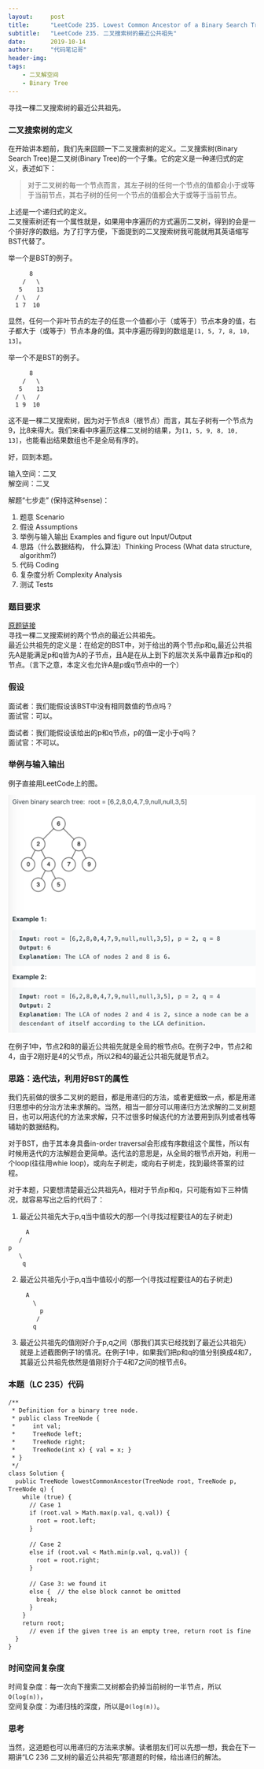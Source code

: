 ```yaml
---
layout:     post
title:      "LeetCode 235. Lowest Common Ancestor of a Binary Search Tree"
subtitle:   "LeetCode 235. 二叉搜索树的最近公共祖先"
date:       2019-10-14
author:     "代码笔记哥"
header-img:
tags:
    - 二叉解空间
    - Binary Tree
---
```

寻找一棵二叉搜索树的最近公共祖先。

### 二叉搜索树的定义
在开始讲本题前，我们先来回顾一下二叉搜索树的定义。二叉搜索树(Binary Search Tree)是二叉树(Binary Tree)的一个子集。它的定义是一种递归式的定义，表述如下：
> 对于二叉树的每一个节点而言，其左子树的任何一个节点的值都会小于或等于当前节点，其右子树的任何一个节点的值都会大于或等于当前节点。

上述是一个递归式的定义。  
二叉搜索树还有一个属性就是，如果用中序遍历的方式遍历二叉树，得到的会是一个排好序的数组。为了打字方便，下面提到的二叉搜索树我可能就用其英语缩写BST代替了。  

举一个是BST的例子。
```
      8
    /   \
   5    13
  / \   /
  1 7  10
```
显然，任何一个非叶节点的左子的任意一个值都小于（或等于）节点本身的值，右子都大于（或等于）节点本身的值。其中序遍历得到的数组是`[1, 5, 7, 8, 10, 13]`。

举一个不是BST的例子。
```
      8
    /   \
   5    13
  / \   /
  1 9  10
```
这不是一棵二叉搜索树，因为对于节点8（根节点）而言，其左子树有一个节点为9，比8来得大。我们来看中序遍历这棵二叉树的结果，为`[1, 5, 9, 8, 10, 13]`，也能看出结果数组也不是全局有序的。  

好，回到本题。  

输入空间：二叉  
解空间：二叉

解题“七步走” (保持这种sense)：  
1. 题意 Scenario
2. 假设 Assumptions
3. 举例与输入输出 Examples and figure out Input/Output
4. 思路（什么数据结构， 什么算法）Thinking Process (What data structure, algorithm?)
5. 代码 Coding
6. 复杂度分析 Complexity Analysis
7. 测试 Tests

### 题目要求
[原题链接](https://leetcode.com/problems/lowest-common-ancestor-of-a-binary-search-tree/)  
寻找一棵二叉搜索树的两个节点的最近公共祖先。  
最近公共祖先的定义是：在给定的BST中，对于给出的两个节点p和q,最近公共祖先A是能满足p和q皆为A的子节点，且A是在从上到下的层次关系中最靠近p和q的节点。（言下之意，本定义也允许A是p或q节点中的一个）

### 假设
面试者：我们能假设该BST中没有相同数值的节点吗？  
面试官：可以。

面试者：我们能假设该给出的p和q节点，p的值一定小于q吗？  
面试官：不可以。

### 举例与输入输出
例子直接用LeetCode上的图。

![oh-my-zsh](/img/in-post/20191014-lc-235/lc235.png)

在例子1中，节点2和8的最近公共祖先就是全局的根节点6。在例子2中，节点2和4，由于2刚好是4的父节点，所以2和4的最近公共祖先就是节点2。

### 思路：迭代法，利用好BST的属性
我们先前做的很多二叉树的题目，都是用递归的方法，或者更细致一点，都是用递归思想中的分治方法来求解的。当然，相当一部分可以用递归方法求解的二叉树题目，也可以用迭代的方法来求解，只不过很多时候迭代的方法要用到队列或者栈等辅助的数据结构。  

对于BST，由于其本身具备in-order traversal会形成有序数组这个属性，所以有时候用迭代的方法解题会更简单。迭代法的意思是，从全局的根节点开始，利用一个loop(往往用whie loop)，或向左子树走，或向右子树走，找到最终答案的过程。

对于本题，只要想清楚最近公共祖先A，相对于节点p和q，只可能有如下三种情况，就容易写出之后的代码了：

1. 最近公共祖先大于p,q当中值较大的那一个(寻找过程要往A的左子树走)
```
     A
   /
p
   \
    q
```

2. 最近公共祖先小于p,q当中值较小的那一个(寻找过程要往A的右子树走)
```
     A
       \
         p
        /
       q
```

3. 最近公共祖先的值刚好介于p,q之间（那我们其实已经找到了最近公共祖先）
就是上述截图例子1的情况。在例子1中，如果我们把p和q的值分别换成4和7，其最近公共祖先依然是值刚好介于4和7之间的根节点6。

### 本题（LC 235）代码
```
/**
 * Definition for a binary tree node.
 * public class TreeNode {
 *     int val;
 *     TreeNode left;
 *     TreeNode right;
 *     TreeNode(int x) { val = x; }
 * }
 */
class Solution {
  public TreeNode lowestCommonAncestor(TreeNode root, TreeNode p, TreeNode q) {
    while (true) {
      // Case 1
      if (root.val > Math.max(p.val, q.val)) {
        root = root.left;
      }

      // Case 2
      else if (root.val < Math.min(p.val, q.val)) {
        root = root.right;
      }

      // Case 3: we found it
      else {  // the else block cannot be omitted
        break;  
      }
    }
    return root;
      // even if the given tree is an empty tree, return root is fine
  }
}
```

### 时间空间复杂度
时间复杂度：每一次向下搜索二叉树都会扔掉当前树的一半节点，所以`O(log(n))`，  
空间复杂度：为递归栈的深度，所以是`O(log(n))`。

### 思考
当然，这道题也可以用递归的方法来求解。读者朋友们可以先想一想，我会在下一期讲“LC 236 二叉树的最近公共祖先”那道题的时候，给出递归的解法。
